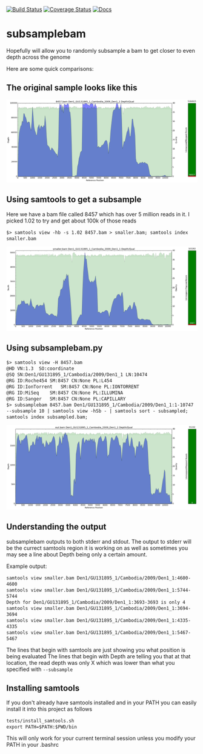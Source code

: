 [![Build Status](https://travis-ci.org/necrolyte2/subsamplebam.svg?branch=master)](https://travis-ci.org/necrolyte2/subsamplebam)
[![Coverage Status](https://coveralls.io/repos/necrolyte2/subsamplebam/badge.png?branch=master)](https://coveralls.io/r/necrolyte2/subsamplebam?branch=master)
[![Docs](https://readthedocs.org/projects/subsamplebam/badge/?version=latest)](http://subsamplebam.readthedocs.org/en/latest/)

# subsamplebam

Hopefully will allow you to randomly subsample a bam to get closer to even depth across the genome

Here are some quick comparisons:

## The original sample looks like this

![original](/images/original.png)

## Using samtools to get a subsample

Here we have a bam file called 8457 which has over 5 million reads in it. I picked 1.02 to try and get about 100k of those reads 

```
$> samtools view -hb -s 1.02 8457.bam > smaller.bam; samtools index smaller.bam
```

![samtools](/images/samtools.png)

## Using subsamplebam.py

```
$> samtools view -H 8457.bam
@HD VN:1.3  SO:coordinate
@SQ SN:Den1/GU131895_1/Cambodia/2009/Den1_1 LN:10474
@RG ID:Roche454 SM:8457 CN:None PL:L454
@RG ID:IonTorrent   SM:8457 CN:None PL:IONTORRENT
@RG ID:MiSeq    SM:8457 CN:None PL:ILLUMINA
@RG ID:Sanger   SM:8457 CN:None PL:CAPILLARY
$> subsamplebam 8457.bam Den1/GU131895_1/Cambodia/2009/Den1_1:1-10747 --subsample 10 | samtools view -hSb - | samtools sort - subsampled; samtools index subsampled.bam;
```

![subsamplebam](/images/subsamplebam.png)

## Understanding the output

subsamplebam outputs to both stderr and stdout.
The output to stderr will be the currect samtools region it is working on as well as sometimes you may see a line about Depth being only a certain amount.

Example output:

```
samtools view smaller.bam Den1/GU131895_1/Cambodia/2009/Den1_1:4600-4600
samtools view smaller.bam Den1/GU131895_1/Cambodia/2009/Den1_1:5744-5744
Depth for Den1/GU131895_1/Cambodia/2009/Den1_1:3693-3693 is only 4
samtools view smaller.bam Den1/GU131895_1/Cambodia/2009/Den1_1:3694-3694
samtools view smaller.bam Den1/GU131895_1/Cambodia/2009/Den1_1:4335-4335
samtools view smaller.bam Den1/GU131895_1/Cambodia/2009/Den1_1:5467-5467
```

The lines that begin with samtools are just showing you what position is being evaluated
The lines that begin with Depth are telling you that at that location, the read depth was only X which was lower than what you specified with ``--subsample``

## Installing samtools

If you don't already have samtools installed and in your PATH you can easily install it into this project as follows

```
tests/install_samtools.sh
export PATH=$PATH:$PWD/bin
```

This will only work for your current terminal session unless you modify your PATH in your .bashrc
